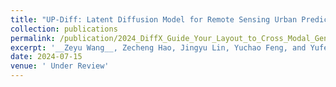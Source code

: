 ```yaml
---
title: "UP-Diff: Latent Diffusion Model for Remote Sensing Urban Prediction"
collection: publications
permalink: /publication/2024_DiffX_Guide_Your_Layout_to_Cross_Modal_Generative_Modeling
excerpt: '__Zeyu Wang__, Zecheng Hao, Jingyu Lin, Yuchao Feng, and Yufei Guo.'
date: 2024-07-15
venue: ' Under Review'
---
```

